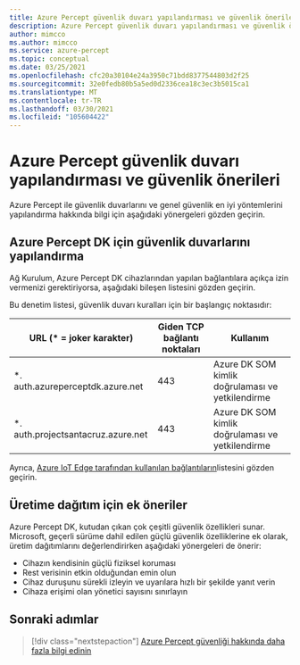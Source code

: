 ```yaml
---
title: Azure Percept güvenlik duvarı yapılandırması ve güvenlik önerileri
description: Azure Percept güvenlik duvarı yapılandırması ve güvenlik önerileri hakkında daha fazla bilgi edinin
author: mimcco
ms.author: mimcco
ms.service: azure-percept
ms.topic: conceptual
ms.date: 03/25/2021
ms.openlocfilehash: cfc20a30104e24a3950c71bdd8377544803d2f25
ms.sourcegitcommit: 32e0fedb80b5a5ed0d2336cea18c3ec3b5015ca1
ms.translationtype: MT
ms.contentlocale: tr-TR
ms.lasthandoff: 03/30/2021
ms.locfileid: "105604422"
---
```

# <a name="azure-percept-firewall-configuration-and-security-recommendations"></a>Azure Percept güvenlik duvarı yapılandırması ve güvenlik önerileri

Azure Percept ile güvenlik duvarlarını ve genel güvenlik en iyi yöntemlerini yapılandırma hakkında bilgi için aşağıdaki yönergeleri gözden geçirin.

## <a name="configuring-firewalls-for-azure-percept-dk"></a>Azure Percept DK için güvenlik duvarlarını yapılandırma

Ağ Kurulum, Azure Percept DK cihazlarından yapılan bağlantılara açıkça izin vermenizi gerektiriyorsa, aşağıdaki bileşen listesini gözden geçirin.

Bu denetim listesi, güvenlik duvarı kuralları için bir başlangıç noktasıdır:

|URL (* = joker karakter)|Giden TCP bağlantı noktaları|Kullanım|
|-------------------|------------------|---------|
|*. auth.azureperceptdk.azure.net|443|Azure DK SOM kimlik doğrulaması ve yetkilendirme|
|*. auth.projectsantacruz.azure.net|443|Azure DK SOM kimlik doğrulaması ve yetkilendirme|

Ayrıca, [Azure IoT Edge tarafından kullanılan bağlantıların](https://docs.microsoft.com/azure/iot-edge/production-checklist#allow-connections-from-iot-edge-devices)listesini gözden geçirin.

## <a name="additional-recommendations-for-deployment-to-production"></a>Üretime dağıtım için ek öneriler

Azure Percept DK, kutudan çıkan çok çeşitli güvenlik özellikleri sunar. Microsoft, geçerli sürüme dahil edilen güçlü güvenlik özelliklerine ek olarak, üretim dağıtımlarını değerlendirirken aşağıdaki yönergeleri de önerir:

- Cihazın kendisinin güçlü fiziksel koruması
- Rest verisinin etkin olduğundan emin olun
- Cihaz duruşunu sürekli izleyin ve uyarılara hızlı bir şekilde yanıt verin
- Cihaza erişimi olan yönetici sayısını sınırlayın

## <a name="next-steps"></a>Sonraki adımlar

> [!div class="nextstepaction"]
> [Azure Percept güvenliği hakkında daha fazla bilgi edinin](./overview-percept-security.md)